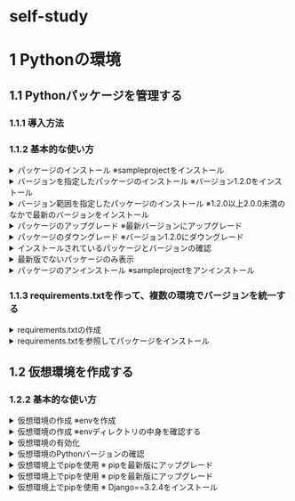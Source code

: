 # self-study
# 1 Pythonの環境
## 1.1 Pythonパッケージを管理する
### 1.1.1 導入方法
### 1.1.2 基本的な使い方
<details>
<summary>
パッケージのインストール  
※sampleprojectをインストール 
</summary> 
  
```python
pip install sampleproject
```
</details>

<details>
<summary>
バージョンを指定したパッケージのインストール  
※バージョン1.2.0をインストール
</summary>

```python
pip install sampleproject==1.2.0
```
</details>

<details>
<summary>
バージョン範囲を指定したパッケージのインストール  
※1.2.0以上2.0.0未満のなかで最新のバージョンをインストール
</summary>

```python
pip install "sampleproject>=1.2.0<2.0.0"
```
</details>

<details>
<summary>
パッケージのアップグレード  
※最新バージョンにアップグレード
</summary>

```python
pip install --upgrade sampleproject
```
</details>

<details>
<summary>
パッケージのダウングレード  
※バージョン1.2.0にダウングレード
</summary>

```python
pip install --upgrade sampleproject==1.2.0
```
</details>

<details>
<summary>
インストールされているパッケージとバージョンの確認
</summary>

```python
pip list
```
</details>

<details>
<summary>
最新版でないパッケージのみ表示
</summary>

```python
pip list --outdated
```
</details>

<details>
<summary>
パッケージのアンインストール  
※sampleprojectをアンインストール
</summary>

```python
pip uninstall sampleproject
```
</details>

### 1.1.3 requirements.txtを作って、複数の環境でバージョンを統一する
<details><summary>
requirements.txtの作成
</summary><div>
pip freeze > requirements.txt
</div></details>

<details><summary>
requirements.txtを参照してパッケージをインストール
</summary><div>
pip install -r requirements.txt
</div></details>

## 1.2 仮想環境を作成する
### 1.2.2 基本的な使い方
<details><summary>
仮想環境の作成
※envを作成
</summary><div>
python -m venv .env
</div></details>

<details><summary>
仮想環境の作成
※envディレクトリの中身を確認する
</summary><div>
ls -l .env
</div></details>

<details><summary>
仮想環境の有効化
</summary><div>
.env\Scripts\Activate.ps1
</div></details>

<details><summary>
仮想環境のPythonバージョンの確認
</summary><div>
python -V
</div></details>

<details><summary>
仮想環境上でpipを使用
※ pipを最新版にアップグレード
</summary><div>
pip install --upgrade pip
</div></details>

<details><summary>
仮想環境上でpipを使用
※ pipを最新版にアップグレード
</summary><div>
pip install --upgrade pip
</div></details>

<details><summary>
仮想環境上でpipを使用
※ Django==3.2.4をインストール
</summary><div>
pip install Django==3.2.4

</div></details>
